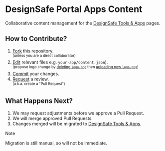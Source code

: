 # DesignSafe Portal Apps Content

Collaborative content management for the [DesignSafe Tools & Apps](https://www.designsafe-ci.org/use-designsafe/tools-applications/) pages.

## How to Contribute?

1. [Fork](https://docs.github.com/en/pull-requests/collaborating-with-pull-requests/working-with-forks/fork-a-repo) this repository.\
    <sup>(unless you are a direct collaborator)</sup>
2. [Edit](https://docs.github.com/en/repositories/working-with-files/managing-files/editing-files) relevant files e.g. `your-app/content.json`).\
    <sup>(propose logo change by [deleting `logo.png`](https://docs.github.com/en/repositories/working-with-files/managing-files/deleting-files-in-a-repository#deleting-a-file) then [uploading new `logo.png`](https://docs.github.com/en/repositories/working-with-files/managing-files/adding-a-file-to-a-repository))</sup>
4. [Commit](https://docs.github.com/en/pull-requests/committing-changes-to-your-project/creating-and-editing-commits/about-commits) your changes.
6. [Request](https://docs.github.com/en/pull-requests/collaborating-with-pull-requests/proposing-changes-to-your-work-with-pull-requests/creating-a-pull-request) a review.\
    <sup>(a.k.a. create a "Pull Request")</sup>

## What Happens Next?

1. We may request adjustments before we approve a Pull Request.
2. We will merge approved Pull Requests.
3. Changes merged will be migrated to [DesignSafe Tools & Apps](https://www.designsafe-ci.org/use-designsafe/tools-applications/).

> [!NOTE]
> Migration is still manual, so will not be immediate.

